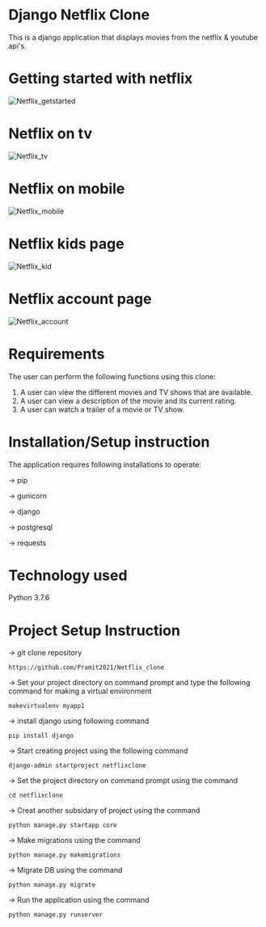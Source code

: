 # Django Netflix Clone
This is a django application that displays movies from the netflix & youtube api's.

# Getting started with netflix
![Netflix_getstarted](https://user-images.githubusercontent.com/93142399/202911951-b706bd2a-4db5-4bc2-b13a-02d3f24eb886.JPG)

# Netflix on tv
![Netflix_tv](https://user-images.githubusercontent.com/93142399/202912685-28f7cfba-2453-492d-9677-8a72d77e9124.JPG)

# Netflix on mobile
![Netflix_mobile](https://user-images.githubusercontent.com/93142399/202912710-b870152f-c876-422f-b667-93c9473dc2f6.JPG)

# Netflix kids page
![Netflix_kid](https://user-images.githubusercontent.com/93142399/202912608-9a4a476b-141f-4ee7-afa3-fb08d9b2fc9f.JPG)

# Netflix account page
![Netflix_account](https://user-images.githubusercontent.com/93142399/202912653-d0fb6504-ebce-4b44-88a2-e72b69fc5b6b.JPG)


# Requirements
The user can perform the following functions using this clone:
1. A user can view the different movies and TV shows that are available.
2. A user can view a description of the movie and its current rating.
3. A user can watch a trailer of a movie or TV show.

# Installation/Setup instruction
The application requires following installations to operate:

-> pip

-> gunicorn

-> django

-> postgresql

-> requests

# Technology used
Python 3.7.6

# Project Setup Instruction

-> git clone repository

`https://github.com/Pramit2021/Netflix_clone`

-> Set your project directory on command prompt and type the following command for making a virtual environment

`makevirtualenv myapp1`

-> install django using following command

`pip install django`

-> Start creating project using the following command

`django-admin startproject netflixclone`

-> Set the project directory on command prompt using the command

`cd netflixclone`

-> Creat another subsidary of project using the command

`python manage.py startapp core`

-> Make migrations using the command

`python manage.py makemigrations`

-> Migrate DB using the command

`python manage.py migrate`

-> Run the application using the command

`python manage.py runserver`







